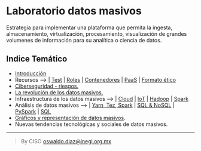 # Laboratorio datos masivos

Estrategia para implementar una plataforma que permita la ingesta, almacenamiento, virtualización, procesamiento, visualización de grandes volumenes de información para su analítica o ciencia de datos.

## Indice Temático

- [Introducción](assets/introduccion.md)
- Recursos --> | [Test](assets/test.md) | [Roles](assets/Roles.md) | [Contenedores](assets/contenedores.md) | [PaaS](assets/PaaS.md) | [Formato ético](assets/Plantilla_compromiso_etico.md)
- [Ciberseguridad - riesgos.](assets/ciberseguridaddatosmasivos.md)
- [La revolución de los datos masivos.](assets/revoluciondatosmasivos.md)
- Infraestructura de los datos masivos --> | [Cloud](assets/computoenlanube.md) | [IoT](assets/IoT.md) | [Hadoop](assets/DatosMasivosHadoop.md) | [Spark](assets/DatosMasivosSpark.md)
- Análisis de datos masivos --> | [Yarn, Tez, Spark](assets/yarn_tez_spark.md) | [SQL & NoSQL](assets/sql_nosql.md) | [PySpark](assets/datos_masivos_python.md) | [SQL](assets/analisis_datos_sql.md)
- [Gráficos y representación de datos masivos](assets/graficos_datos_masivos.md).
- Nuevas tendencias tecnológicas y sociales de datos masivos.
  
____________________________________
> By CISO oswaldo.diaz@inegi.org.mx
